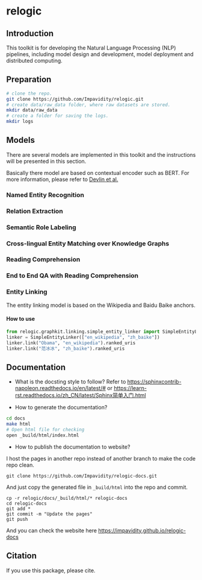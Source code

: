 # relogic

## Introduction

This toolkit is for developing the Natural Language Processing (NLP) pipelines, including model design and development, model deployment and distributed computing.

## Preparation

```bash
# clone the repo.
git clone https://github.com/Impavidity/relogic.git
# create data/raw_data folder, where raw datasets are stored.
mkdir data/raw_data
# create a folder for saving the logs.
mkdir logs
```


## Models

There are several models are implemented in this toolkit and the instructions will be presented in this section.

Basically there model are based on contextual encoder such as BERT. For more information, please refer to [Devlin et al.](https://arxiv.org/pdf/1810.04805.pdf)

### Named Entity Recognition

### Relation Extraction
### Semantic Role Labeling
### Cross-lingual Entity Matching over Knowledge Graphs 
### Reading Comprehension
### End to End QA with Reading Comprehension
### Entity Linking

The entity linking model is based on the Wikipedia and Baidu Baike anchors.

#### How to use

```python
from relogic.graphkit.linking.simple_entity_linker import SimpleEntityLinker
linker = SimpleEntityLinker(["en_wikipedia", "zh_baike"])
linker.link("Obama", "en_wikipedia").ranked_uris
linker.link("范冰冰", "zh_baike").ranked_uris
```

## Documentation

- What is the docsting style to follow?
  Refer to https://sphinxcontrib-napoleon.readthedocs.io/en/latest/#
  or https://learn-rst.readthedocs.io/zh_CN/latest/Sphinx简单入门.html
  
- How to generate the documentation?

```bash
cd docs
make html
# Open html file for checking
open _build/html/index.html
```

- How to publish the documentation to website?

I host the pages in another repo instead of another branch to make the code repo clean.

```
git clone https://github.com/Impavidity/relogic-docs.git
```

And just copy the generated file in `_build/html` into the repo and commit.

```
cp -r relogic/docs/_build/html/* relogic-docs
cd relogic-docs
git add *
git commit -m "Update the pages"
git push
```

And you can check the website here https://impavidity.github.io/relogic-docs

## Citation
If you use this package, please cite. 
